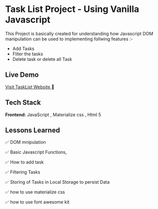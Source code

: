 
# Task List Project - Using Vanilla Javascript

This Project is basically created for understanding how Javascript DOM manipulation can be used
to implementing follwing features :-

* Add Tasks
* Fliter the tasks
* Delete task or delete all Task 


## Live Demo

[Visit TaskList Website ](https://akashsabale01.github.io/Task-List-Project/) :link:

## Tech Stack

**Frontend:** JavaScript , Materialize css , Html 5

## Lessons Learned

:white_check_mark: DOM mnipulation

:white_check_mark: Basic Javascript Functions,

:white_check_mark: How to add task

:white_check_mark: Filtering Tasks 

:white_check_mark: Storing of Tasks in Local Storage to persist Data

:white_check_mark: how to use  materialize css 

:white_check_mark: how to use font awesome kit 
